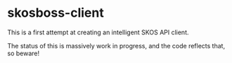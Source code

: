 # skosboss-client

This is a first attempt at creating an intelligent SKOS API client.

The status of this is massively work in progress, and the code reflects that, so beware!
